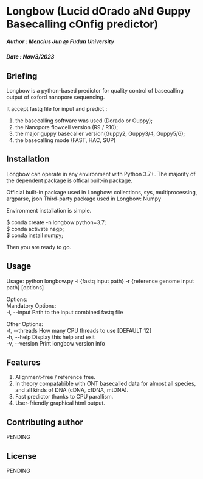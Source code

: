 # Longbow (Lucid dOrado aNd Guppy Basecalling cOnfig predictor)
##### Author : Mencius Jun @ Fudan University
##### Date : Nov/3/2023

## Briefing
Longbow is a python-based predictor for quality control of basecalling output of oxford nanopore sequencing.

It accept fastq file for input and predict :
1. the basecalling software was used (Dorado or Guppy);
2. the Nanopore flowcell version (R9 / R10);
3. the major guppy basecaller version(Guppy2, Guppy3/4, Guppy5/6);
4. the basecalling mode (FAST, HAC, SUP)


## Installation

Longbow can operate in any environment with Python 3.7+. The majority of the dependent package is offical built-in package.

Official built-in package used in Longbow:
collections, sys, multiprocessing, argparse, json
Third-party package used in Longbow:
Numpy

Environment installation is simple.

$ conda create -n longbow python=3.7; <br>
$ conda activate nagp; <br>
$ conda install numpy; <br>

Then you are ready to go.

## Usage

Usage: python longbow.py -i {fastq input path} -r {reference genome input path} [options]

Options: <br>
Mandatory Options: <br>
-i, --input    Path to the input combined fastq file <br>

Other Options: <br>
-t, --threads    How many CPU threads to use [DEFAULT 12] <br>
-h, --help       Display this help and exit <br>
-v, --version    Print longbow version info <br>


## Features
1. Alignment-free / reference free.
2. In theory compatabible with ONT basecalled data for almost all species, and all kinds of DNA (cDNA, cfDNA, mtDNA).
3. Fast predictor thanks to CPU parallism.
4. User-friendly graphical html output.

## Contributing author
PENDING
## License
PENDING
